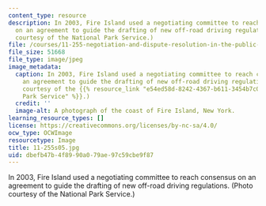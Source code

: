 ```yaml
---
content_type: resource
description: In 2003, Fire Island used a negotiating committee to reach consensus
  on an agreement to guide the drafting of new off-road driving regulations. (Photo
  courtesy of the National Park Service.)
file: /courses/11-255-negotiation-and-dispute-resolution-in-the-public-sector-spring-2005/dbefb47b4f8990a079ae97c59cbe9f87_11-255s05.jpg
file_size: 51668
file_type: image/jpeg
image_metadata:
  caption: In 2003, Fire Island used a negotiating committee to reach consensus on
    an agreement to guide the drafting of new off-road driving regulations. (Photo
    courtesy of the {{% resource_link "e54ed58d-8242-4367-b611-3454b7c0f5bb" "National
    Park Service" %}}.)
  credit: ''
  image-alt: A photograph of the coast of Fire Island, New York.
learning_resource_types: []
license: https://creativecommons.org/licenses/by-nc-sa/4.0/
ocw_type: OCWImage
resourcetype: Image
title: 11-255s05.jpg
uid: dbefb47b-4f89-90a0-79ae-97c59cbe9f87
---
```

In 2003, Fire Island used a negotiating committee to reach consensus on an agreement to guide the drafting of new off-road driving regulations. (Photo courtesy of the National Park Service.)